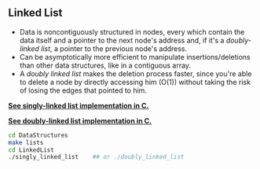 ## Linked List


- Data is noncontiguously structured in nodes, every which contain the data itself and a pointer to the next node's address and, if it's a *doubly-linked list*, a pointer to the previous node's address.
- Can be asymptotically more efficient to manipulate insertions/deletions than other data structures, like in a contiguous array.
- A *doubly linked list* makes the deletion process faster, since you're able to delete a node by directly accessing him (O(1)) without taking the risk of losing the edges that pointed to him. 

**[See singly-linked list implementation in C.](singly_linked_list.c)**  

**[See doubly-linked list implementation in C.](doubly_linked_list.c)**

~~~bash
cd DataStructures       
make lists                    
cd LinkedList
./singly_linked_list    ## or ./doubly_linked_list
~~~
